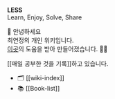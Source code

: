 
**LESS**   
Learn, Enjoy, Solve, Share 

👋 안녕하세요  
최연정의 개인 위키입니다.  
[이곳](https://johngrib.github.io/wiki/my-wiki/")의 도움을 받아 만들어졌습니다. 🙇‍♀️  

[[매일 공부한 것을 기록]]하고 있습니다.  
- 🗂 [[wiki-index]]
- 📚 [[Book-list]]